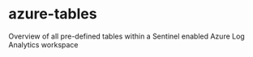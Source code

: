 # azure-tables
Overview of all pre-defined tables within a Sentinel enabled Azure Log Analytics workspace
